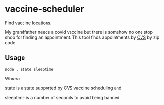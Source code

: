 # vaccine-scheduler
Find vaccine locations.  

My grandfather needs a covid vaccine but there is somehow no one stop shop for finding an appointment.  This tool finds appointments by [CVS](https://www.cvs.com/vaccine/intake/store/cvd-store-select/first-dose-select) by zip code.  

## Usage
`node . state sleeptime`

Where:

state is a state supported by CVS vaccine scheduling and

sleeptime is a number of seconds to avoid being banned
